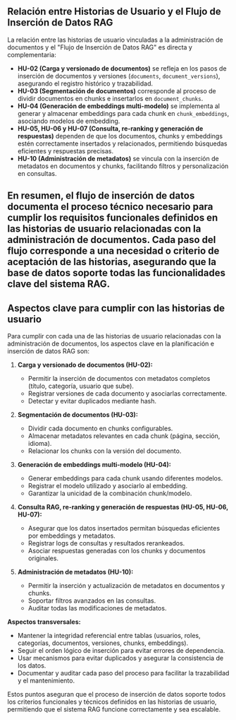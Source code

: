 
## Relación entre Historias de Usuario y el Flujo de Inserción de Datos RAG

La relación entre las historias de usuario vinculadas a la administración de documentos y el "Flujo de Inserción de Datos RAG" es directa y complementaria:

- **HU-02 (Carga y versionado de documentos)** se refleja en los pasos de inserción de documentos y versiones (`documents`, `document_versions`), asegurando el registro histórico y trazabilidad.
- **HU-03 (Segmentación de documentos)** corresponde al proceso de dividir documentos en chunks e insertarlos en `document_chunks`.
- **HU-04 (Generación de embeddings multi-modelo)** se implementa al generar y almacenar embeddings para cada chunk en `chunk_embeddings`, asociando modelos de embedding.
- **HU-05, HU-06 y HU-07 (Consulta, re-ranking y generación de respuestas)** dependen de que los documentos, chunks y embeddings estén correctamente insertados y relacionados, permitiendo búsquedas eficientes y respuestas precisas.
- **HU-10 (Administración de metadatos)** se vincula con la inserción de metadatos en documentos y chunks, facilitando filtros y personalización en consultas.

En resumen, el flujo de inserción de datos documenta el proceso técnico necesario para cumplir los requisitos funcionales definidos en las historias de usuario relacionadas con la administración de documentos. Cada paso del flujo corresponde a una necesidad o criterio de aceptación de las historias, asegurando que la base de datos soporte todas las funcionalidades clave del sistema RAG.
---
## Aspectos clave para cumplir con las historias de usuario

Para cumplir con cada una de las historias de usuario relacionadas con la administración de documentos, los aspectos clave en la planificación e inserción de datos RAG son:

1. **Carga y versionado de documentos (HU-02):**
	- Permitir la inserción de documentos con metadatos completos (título, categoría, usuario que sube).
	- Registrar versiones de cada documento y asociarlas correctamente.
	- Detectar y evitar duplicados mediante hash.

2. **Segmentación de documentos (HU-03):**
	- Dividir cada documento en chunks configurables.
	- Almacenar metadatos relevantes en cada chunk (página, sección, idioma).
	- Relacionar los chunks con la versión del documento.

3. **Generación de embeddings multi-modelo (HU-04):**
	- Generar embeddings para cada chunk usando diferentes modelos.
	- Registrar el modelo utilizado y asociarlo al embedding.
	- Garantizar la unicidad de la combinación chunk/modelo.

4. **Consulta RAG, re-ranking y generación de respuestas (HU-05, HU-06, HU-07):**
	- Asegurar que los datos insertados permitan búsquedas eficientes por embeddings y metadatos.
	- Registrar logs de consultas y resultados rerankeados.
	- Asociar respuestas generadas con los chunks y documentos originales.

5. **Administración de metadatos (HU-10):**
	- Permitir la inserción y actualización de metadatos en documentos y chunks.
	- Soportar filtros avanzados en las consultas.
	- Auditar todas las modificaciones de metadatos.

**Aspectos transversales:**
- Mantener la integridad referencial entre tablas (usuarios, roles, categorías, documentos, versiones, chunks, embeddings).
- Seguir el orden lógico de inserción para evitar errores de dependencia.
- Usar mecanismos para evitar duplicados y asegurar la consistencia de los datos.
- Documentar y auditar cada paso del proceso para facilitar la trazabilidad y el mantenimiento.

Estos puntos aseguran que el proceso de inserción de datos soporte todos los criterios funcionales y técnicos definidos en las historias de usuario, permitiendo que el sistema RAG funcione correctamente y sea escalable.